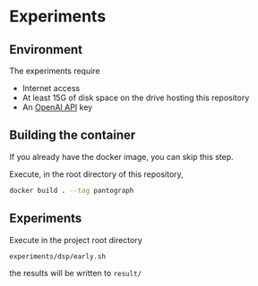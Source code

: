 # Experiments

## Environment

The experiments require
- Internet access
- At least 15G of disk space on the drive hosting this repository
- An [OpenAI API](https://openai.com/index/openai-api/) key

## Building the container

If you already have the docker image, you can skip this step.

Execute, in the root directory of this repository,
``` sh
docker build . --tag pantograph
```

## Experiments

Execute in the project root directory
``` sh
experiments/dsp/early.sh
```
the results will be written to `result/`

